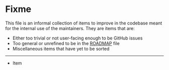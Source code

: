 # Fixme
This file is an informal collection of items to improve in the codebase meant
for the internal use of the maintainers. They are items that are:

* Either too trivial or not user-facing enough to be GitHub issues
* Too general or unrefined to be in the [ROADMAP](ROADMAP.md) file
* Miscellaneous items that have yet to be sorted

----

* Item

